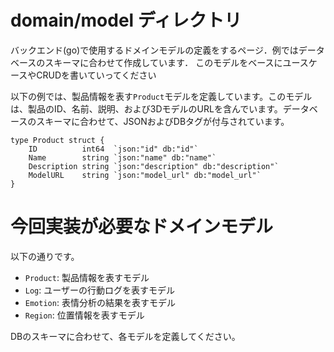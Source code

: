 # domain/model ディレクトリ
バックエンド(go)で使用するドメインモデルの定義をするページ．例ではデータベースのスキーマに合わせて作成しています．
このモデルをベースにユースケースやCRUDを書いていってください

以下の例では、製品情報を表す`Product`モデルを定義しています。このモデルは、製品のID、名前、説明、および3DモデルのURLを含んでいます。データベースのスキーマに合わせて、JSONおよびDBタグが付与されています。
```
type Product struct {
    ID          int64  `json:"id" db:"id"`
    Name        string `json:"name" db:"name"`
    Description string `json:"description" db:"description"`
    ModelURL    string `json:"model_url" db:"model_url"`
}
```

# 今回実装が必要なドメインモデル

以下の通りです。
- `Product`: 製品情報を表すモデル
- `Log`: ユーザーの行動ログを表すモデル
- `Emotion`: 表情分析の結果を表すモデル
- `Region`: 位置情報を表すモデル

DBのスキーマに合わせて、各モデルを定義してください。